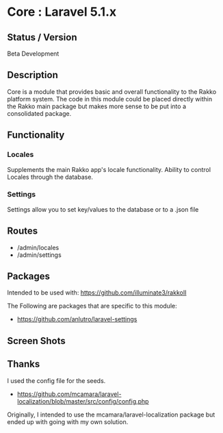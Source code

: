 # Core : Laravel 5.1.x


## Status / Version

Beta Development


## Description

Core is a module that provides basic and overall functionality to the Rakko platform system.
The code in this module could be placed directly within the Rakko main package but makes more sense to be put into a consolidated package.


## Functionality


### Locales
Supplements the main Rakko app's locale functionality.
Ability to control Locales through the database.


### Settings
Settings allow you to set key/values to the database or to a .json file


## Routes

* /admin/locales
* /admin/settings


## Packages

Intended to be used with:
https://github.com/illuminate3/rakkoII

The Following are packages that are specific to this module:

* https://github.com/anlutro/laravel-settings


## Screen Shots
## Thanks

I used the config file for the seeds.
* https://github.com/mcamara/laravel-localization/blob/master/src/config/config.php

Originally, I intended to use the mcamara/laravel-localization package but ended up with going with my own solution.
